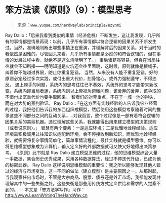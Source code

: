 # 笨方法读《原则》（9）：模型思考

> 来源：[`www.yuque.com/hardwaylab/principle/ezynmi`](https://www.yuque.com/hardwaylab/principle/ezynmi)

<ne-p id="8e8278d9be20eb285651053ca60998ba_p_2" data-lake-id="8e8278d9be20eb285651053ca60998ba_p_2"><ne-text id="uc0066891" ne-bold="true">Ray Dalio：「后来我看到类似的事情（经济危机）不断发生，这让我发现，几乎所有的事情都是情景再现：以前，几乎所有事情都以符合逻辑的因果关系不断发生过。当然，准确地判断出哪些事情正在重演，并理解背后的因果关系，对于当时的我依然是困难的。尽管回头来看，几乎所有事情都是必然的和符合逻辑的，但在事情的发展过程中看，就绝不是这么清晰明了了。」</ne-text></ne-p> <ne-p id="60de372e8b04de31093287510d4d2223_p_4" data-lake-id="60de372e8b04de31093287510d4d2223_p_4"><ne-text id="u57fcc7d3">事后诸葛亮容易，但身在当局往往就会不知所措——明明知道是火坑还会往里面跳，这时候，原则就像是根绳子，纠着你不能越过界限，防止你重复犯错。</ne-text></ne-p> <ne-p id="5978a81c7b8ae80d65ce0838190f5bcc_p_6" data-lake-id="5978a81c7b8ae80d65ce0838190f5bcc_p_6"><ne-text id="uf10596df">当然，从来没有人能不重复犯错，好的原则必定经过多次实践，或付出重大代价，刻骨铭心，或外力强制遵守，不得违反。</ne-text></ne-p> <ne-p id="83ab578fb0936131a67dd4a00a72924d_p_8" data-lake-id="83ab578fb0936131a67dd4a00a72924d_p_8"><ne-text id="ub47b2d59">遇上棘手的问题，系统内的思考往往已不奏效，系统外的思考才能带来新改变。系统内即当局者迷，系统内则以上帝视角俯瞰问题，该舍弃的舍弃，该争取的不惜付出沉重代价也要争取回来。</ne-text></ne-p> <ne-p id="5cec71b5eef8f7c264f776c14c5f1581_p_10" data-lake-id="5cec71b5eef8f7c264f776c14c5f1581_p_10"><ne-text id="u5b7a1068">智者们的对弈重点，不在于一城一池的得失，而在对大势的预判验证。</ne-text></ne-p> <ne-p id="601cef27a0352323b9fc0681f0deed20_p_12" data-lake-id="601cef27a0352323b9fc0681f0deed20_p_12"><ne-text id="u3ac0ba20" ne-bold="true">Ray Dalio：「在这方面有实践经验的人告诉我农业经营的过程，我把他们告诉我的东西组织成模型，然后使用这些模型考察随着时间的推移这些不同部分之间的互动关系……对我而言，整个过程像是一部有着符合逻辑的因果关系的美丽机器。通过理解这些关系，我就能得出用来建立模型的决策规则（或者说原则）。」</ne-text></ne-p> <ne-p id="8e8867437b25f0797523b0361031b300_p_14" data-lake-id="8e8867437b25f0797523b0361031b300_p_14"><ne-text id="uc960cadd">智慧有两个要素：一是适应环境；二是优雅地诠释经验。适应环境需积极调用过往知识以适配新环境，会不停接收到新知识，而优雅地诠释经验，就需要将复杂事情简单化，简单事情流程化，最佳实践就是模型思维。你可以将思维模型想象成为计算机，输入定义好的外部数据就可又快又好地得出决策参考。</ne-text></ne-p> <ne-p id="037356ebca7df214a1a15b88958abbd8_p_16" data-lake-id="037356ebca7df214a1a15b88958abbd8_p_16"><ne-text id="u64b54838">《原则》此书就是 Ray Dalio 建立模型思维的过程，他的思维模型综合大量一手数据，集合历史优秀成果，采用各种数据算法，经过不停迭代升级，已成为他的秘密武器。</ne-text></ne-p> <ne-p id="41ab0ddda8a3ba1083293658d681f228_p_18" data-lake-id="41ab0ddda8a3ba1083293658d681f228_p_18"><ne-text id="u1a5cb41a">Ray Dalio 这样说明思维模型的重要性：我之所以能够发现其他人错过的经济与市场变动，这一不同的做法（建立模型）是主要原因之一。从那时起，当我观察任何市场时，不管是大宗商品、股票、债券还是外汇市场，我都能发现并理解其中的一些失衡之处，这些失衡是那些用传统方式定义供给和需求的人觉察不到的。</ne-text></ne-p> <ne-p id="62771902083c5db23a1c9e006b2b2a7c_p_20" data-lake-id="62771902083c5db23a1c9e006b2b2a7c_p_20"><ne-text id="ue44ea04b">--</ne-text></ne-p> <ne-p id="9cc279e0bc9c3472a8e6444890ef4173_p_22" data-lake-id="9cc279e0bc9c3472a8e6444890ef4173_p_22"><ne-text id="u400baa00">本文是「笨方法学写作」习作：</ne-text>[<ne-text id="u0a04c717">http://www.LearnWritingTheHardWay.cn</ne-text>](http://www.LearnWritingTheHardWay.cn)</ne-p>